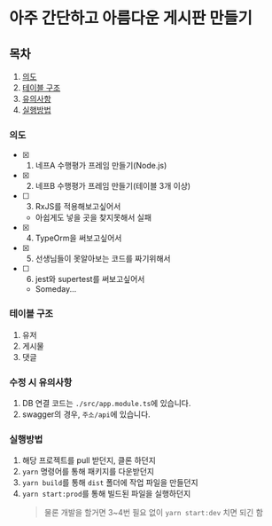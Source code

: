 # 아주 간단하고 아름다운 게시판 만들기

## 목차

1. [의도](#의도)
2. [테이블 구조](#테이블-구조)
3. [유의사항](#수정-시-유의사항)
4. [실행방법](#실행방법)

### 의도

- [x] 1. 네프A 수행평가 프레임 만들기(Node.js)
- [x] 2. 네프B 수행평가 프레임 만들기(테이블 3개 이상)
- [ ] 3. RxJS를 적용해보고싶어서
   - 아쉽게도 넣을 곳을 찾지못해서 실패
- [x] 4. TypeOrm을 써보고싶어서
- [x] 5. 선생님들이 못알아보는 코드를 짜기위해서
- [ ] 6. jest와 supertest를 써보고싶어서
   - Someday...

### 테이블 구조

1. 유저
2. 게시물
3. 댓글

### 수정 시 유의사항

1. DB 연결 코드는 `./src/app.module.ts`에 있습니다.
2. swagger의 경우, `주소/api`에 있습니다.

### 실행방법

1. 해당 프로젝트를 pull 받던지, 클론 하던지
2. `yarn` 명령어를 통해 패키지를 다운받던지
3. `yarn build`를 통해 `dist` 폴더에 작업 파일을 만들던지
4. `yarn start:prod`를 통해 빌드된 파일을 실행하던지
   > 물론 개발을 할거면 3~4번 필요 없이 `yarn start:dev` 치면 되긴 함

